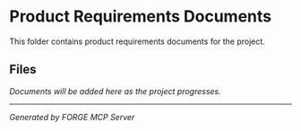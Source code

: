 # Product Requirements Documents

This folder contains product requirements documents for the project.

## Files

*Documents will be added here as the project progresses.*

---
*Generated by FORGE MCP Server*
